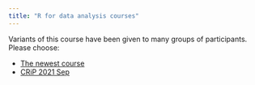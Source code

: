 ```yaml
---
title: "R for data analysis courses"
---
```


Variants of this course have been given to many groups of participants. Please choose:
- [The newest course](newest)
- [CRiP 2021 Sep](CRiP_202109/index.html)

